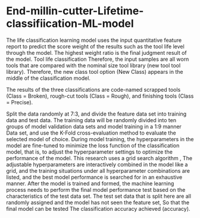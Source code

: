 # End-millin-cutter-Lifetime-classifiication-ML-model

The life classification learning model uses the input quantitative feature report to predict the score weight of the results such as the tool life level through the model. 
The highest weight ratio is the final judgment result of the model.
Tool life classification Therefore, the input samples are all worn tools that are compared with the nominal size tool library (new tool tool library). 
Therefore, the new class tool option (New Class) appears in the middle of the classification model.

The results of the three classifications are code-named scrapped tools (Class = Broken), rough-cut tools (Class = Rough), and finishing tools (Class = Precise).

Split the data randomly at 7:3, and divide the feature data set into training data and test data. 
The training data will be randomly divided into ten groups of model validation data sets and model training in a 1:9 manner Data set, and use the K-Fold cross-evaluation method to evaluate the selected model of choice. 
During model training, the hyperparameters in the model are fine-tuned to minimize the loss function of the classification model, that is, to adjust the hyperparameter settings to optimize the performance of the model. 
This research uses a grid search algorithm , The adjustable hyperparameters are interactively combined in the model like a grid, and the training situations under all hyperparameter combinations are listed, and the best model performance is searched for in an exhaustive manner. 
After the model is trained and formed, the machine learning process needs to perform the final model performance test based on the characteristics of the test data set. The test set data that is split here are all randomly assigned and the model has not seen the feature set, 
So that the final model can be tested The classification accuracy achieved (accuracy).
